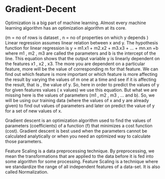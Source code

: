 # Gradient-Decent
Optimization is a big part of machine learning. Almost every machine learning algorithm has an optimization algorithm at its core.

(m = no of rows is dataset , n = no of properties on which y depends )
Linear regression assumes linear relation between x and y.
The hypothesis function for linear regression is y = m1.x1 + m2.x2 + m3.x3 + … + mn.xn +b where m1 , m2 , m3 are called the parameters and b is the intercept of the line.
This equation shows that the output variable y is linearly dependent on the features x1 , x2 , x3. 
The more you are dependent on a particular feature, more will be the value of corresponding m for that feature.
We can find out which feature is more important or which feature is more affecting the result by varying the values of m one at a time and see if it is affecting the result, that is , the value of y.
So, here in order to predict the values of y for given features values ( x values) we use this equation. But what we are missing here is the values of parameters (m1 , m2 , m3 , … and b).
So, we will be using our training data (where the values of x and y are already given) to find out values of parameters and later on predict the value of y for a set of new values of x.



Gradient descent is an optimization algorithm used to find the values of parameters (coefficients) of a function (f) that minimizes a cost function (cost).
Gradient descent is best used when the parameters cannot be calculated analytically or when you need an optimized way to calculate those parameters.



Feature Scaling is a data preprocessing technique. 
By preprocessing, we mean the transformations that are applied to the data before it is fed into some algorithm for some processing.
Feature Scaling is a technique where we standardize the range of all independent features of a data-set. It is also called Normalization.
